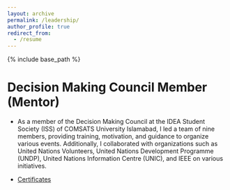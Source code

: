 ```yaml
---
layout: archive
permalink: /leadership/
author_profile: true
redirect_from:
  - /resume
---
```


{% include base_path %}

Decision Making Council Member (Mentor)
======
* As a member of the Decision Making Council at the IDEA Student Society (ISS) of COMSATS University Islamabad, I led a team of nine members, providing training, motivation, and guidance to organize various events. Additionally, I collaborated with organizations such as United Nations Volunteers, United Nations Development Programme (UNDP), United Nations Information Centre (UNIC), and IEEE on various initiatives. 

* [Certificates]((https://samiakiran.github.io/files/leadership.pdf))

